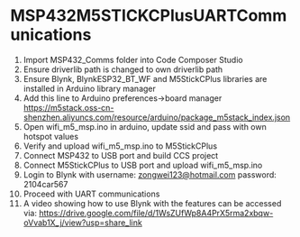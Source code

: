 # MSP432M5STICKCPlusUARTCommunications
1. Import MSP432_Comms folder into Code Composer Studio
2. Ensure driverlib path is changed to own driverlib path
3. Ensure Blynk, BlynkESP32_BT_WF and M5StickCPlus libraries are installed in Arduino library manager
4. Add this line to Arduino preferences->board manager
https://m5stack.oss-cn-shenzhen.aliyuncs.com/resource/arduino/package_m5stack_index.json
5. Open wifi_m5_msp.ino in arduino, update ssid and pass with own hotspot values
6. Verify and upload wifi_m5_msp.ino to M5StickCPlus
7. Connect MSP432 to USB port and build CCS project
7. Connect M5StickCPlus to USB port and upload wifi_m5_msp.ino
8. Login to Blynk with username: zongwei123@hotmail.com password: 2104car567
9. Proceed with UART communications
10. A video showing how to use Blynk with the features can be accessed via:
https://drive.google.com/file/d/1WsZUfWp8A4PrX5rma2xbqw-oVvab1X_j/view?usp=share_link